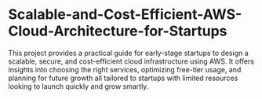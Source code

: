 # Scalable-and-Cost-Efficient-AWS-Cloud-Architecture-for-Startups
This project provides a practical guide for early-stage startups to design a scalable, secure, and cost-efficient cloud infrastructure using AWS. It offers insights into choosing the right services, optimizing free-tier usage, and planning for future growth all tailored to startups with limited resources looking to launch quickly and grow smartly.
